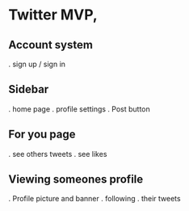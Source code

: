# Twitter MVP,
## Account system
. sign up / sign in

## Sidebar
. home page
. profile settings
. Post button

## For you page
. see others tweets
. see likes

## Viewing someones profile
. Profile picture and banner
. following
. their tweets

